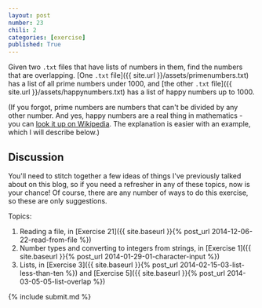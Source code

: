 ```yaml
---
layout: post
number: 23
chili: 2
categories: [exercise]
published: True
---
```


Given two `.txt` files that have lists of numbers in them, find the numbers that are overlapping. [One `.txt` file]({{ site.url }}/assets/primenumbers.txt) has a list of all prime numbers under 1000, and [the other `.txt` file]({{ site.url }}/assets/happynumbers.txt) has a list of happy numbers up to 1000.

(If you forgot, prime numbers are numbers that can't be divided by any other number. And yes, happy numbers are a real thing in mathematics - you can [look it up on Wikipedia](http://en.wikipedia.org/wiki/Happy_number). The explanation is easier with an example, which I will describe below.)

## Discussion

You'll need to stitch together a few ideas of things I've previously talked about on this blog, so if you need a refresher in any of these topics, now is your chance! Of course, there are any number of ways to do this exercise, so these are only suggestions.

Topics: 

1. Reading a file, in [Exercise 21]({{ site.baseurl }}{% post_url 2014-12-06-22-read-from-file %})
2. Number types and converting to integers from strings, in [Exercise 1]({{ site.baseurl }}{% post_url 2014-01-29-01-character-input %})
3. Lists, in [Exercise 3]({{ site.baseurl }}{% post_url 2014-02-15-03-list-less-than-ten %}) and [Exercise 5]({{ site.baseurl }}{% post_url 2014-03-05-05-list-overlap %})


{% include submit.md %}